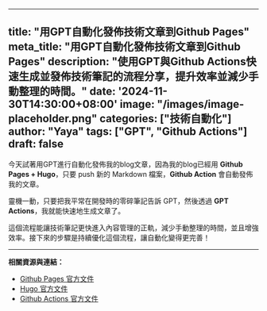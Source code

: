 
---
title: "用GPT自動化發佈技術文章到Github Pages"
meta_title: "用GPT自動化發佈技術文章到Github Pages"
description: "使用GPT與Github Actions快速生成並發佈技術筆記的流程分享，提升效率並減少手動整理的時間。"
date: '2024-11-30T14:30:00+08:00'
image: "/images/image-placeholder.png"
categories: ["技術自動化"]
author: "Yaya"
tags: ["GPT", "Github Actions"]
draft: false
---

今天試著用GPT進行自動化發佈我的blog文章，因為我的blog已經用 **Github Pages + Hugo**，只要 push 新的 Markdown 檔案，**Github Action** 會自動發佈我的文章。

靈機一動，只要把我平常在開發時的零碎筆記告訴 GPT，然後透過 **GPT Actions**，我就能快速地生成文章了。

這個流程能讓技術筆記更快進入內容管理的正軌，減少手動整理的時間，並且增強效率。接下來的步驟是持續優化這個流程，讓自動化變得更完善！

---
**相關資源與連結：**
- [Github Pages 官方文件](https://pages.github.com/)
- [Hugo 官方文件](https://gohugo.io/)
- [Github Actions 官方文件](https://github.com/features/actions)
